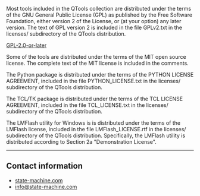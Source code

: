 Most tools included in the QTools collection are distributed under the
terms of the GNU General Public License (GPL) as published by the Free
Software Foundation, either version 2 of the License, or (at your
option) any later version. The text of GPL version 2 is included in the
file GPLv2.txt in the licenses/ subdirectory of the QTools distribution.

[GPL-2.0-or-later](https://spdx.org/licenses/GPL-2.0-or-later.html)

Some of the tools are distributed under the terms of the MIT open source
license. The complete text of the MIT license is included in the comments.

The Python package is distributed under the terms of the PYTHON LICENSE
AGREEMENT, included in the file PYTHON_LICENSE.txt in the licenses/
subdirectory of the QTools distribution.

The TCL/TK package is distributed under the terms of the TCL LICENSE
AGREEMENT, included in the file TCL_LICENSE.txt in the licenses/
subdirectory of the QTools distribution.

The LMFlash utility for Windows is is distributed under the terms of the
LMFlash license, included in the file LMFlash_LICENSE.rtf in the licenses/
subdirectory of the QTools distribution. Specifically, the LMFlash utility
is distributed according to Section 2a "Demonstration License".


----
## Contact information

- [state-machine.com](https://www.state-machine.com)
- [info@state-machine.com](mailto:info@state-machine.com)
